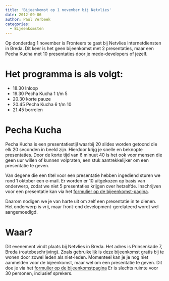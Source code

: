 ```yaml
---
title: 'Bijeenkomst op 1 november bij Netvlies'
date: 2012-09-06
author: Paul Verbeek
categories:
  - Bijeenkomsten
---
```


Op donderdag 1 november is Fronteers te gast bij Netvlies Internetdiensten in Breda. Dit keer is het geen bijeenkomst met 2 presentaties, maar een Pecha Kucha met 10 presentaties door je mede-developers of jezelf.

# Het programma is als volgt:

- 18.30 Inloop
- 19.30 Pecha Kucha 1 t/m 5
- 20.30 korte pauze
- 20.45 Pecha Kucha 6 t/m 10
- 21.45 borrelen

# Pecha Kucha

Pecha Kucha is een presentatiestijl waarbij 20 slides worden getoond die elk 20 seconden in beeld zijn. Hierdoor krijg je snelle en beknopte presentaties.
Door de korte tijd van 6 minuut 40 is het ook voor mensen die geen uur willen of kunnen volpraten, een stuk aantrekkelijker om een presentatie te geven.

Van degene die een titel voor een presentatie hebben ingediend sturen we rond 1 oktober een e-mail. Er worden er 10 uitgekozen op basis van onderwerp, zodat we niet 5 presentaties krijgen over hetzelfde.
Inschrijven voor een presentatie kan via het [formulier op de bijeenkomst-pagina](/bijeenkomsten/2012/netvlies).

Daarom nodigen we je van harte uit om zelf een presentatie in te dienen. Het onderwerp is vrij, maar front-end development-gerelateerd wordt wel aangemoedigd.

# Waar?

Dit evenement vindt plaats bij Netvlies in Breda. Het adres is Prinsenkade 7, Breda (routebeschrijving). Zoals gebruikelijk is deze bijeenkomst gratis bij te wonen door zowel leden als niet-leden. Momenteel kan je je nog niet aanmelden voor de bijeenkomst, maar wel om een presentatie te geven. Dit doe je via het [formulier op de bijeenkomstpagina](/bijeenkomsten/2012/netvlies) Er is slechts ruimte voor 30 personen, inclusief sprekers.
